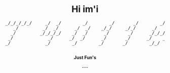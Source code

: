 <div align="center">
  
  <h1>Hi im'i</h1>
  
  <pre>
_/_/_/_/_/     _/  _/        _/        _/       _/        _/_/_/       _/    _/   
   _/         _/  _/      _/  _/    _/_/     _/_/      _/             _/    _/    
  _/         _/_/_/_/    _/  _/      _/       _/      _/_/_/         _/_/_/_/     
 _/             _/      _/  _/      _/       _/      _/    _/       _/    _/      
_/             _/        _/        _/       _/        _/_/         _/    _/       
  </pre>
  
  <p><strong>Just Fun's</strong></p>
---
